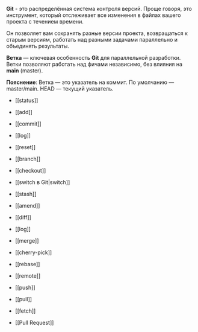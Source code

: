 **Git** - это распределённая система контроля версий. Проще говоря, это инструмент, который отслеживает все изменения в файлах вашего проекта с течением времени.

Он позволяет вам сохранять разные версии проекта, возвращаться к старым версиям, работать над разными задачами параллельно и объединять результаты.


**Ветка** — ключевая особенность **Git** для параллельной разработки. Ветки позволяют работать над фичами независимо, без влияния на **main** (master).

**Пояснение**: Ветка — это указатель на коммит. По умолчанию — master/main. HEAD — текущий указатель.

- [[status]]
- [[add]]
- [[commit]]
- [[log]]
- [[reset]]

- [[branch]]
- [[checkout]]
- [[switch в Git|switch]]
- [[stash]]

- [[amend]]
- [[diff]]
- [[log]]
- [[merge]]
- [[cherry-pick]]
- [[rebase]]

- [[remote]]
- [[push]]
- [[pull]]
- [[fetch]]
- [[Pull Request]]